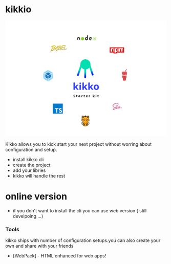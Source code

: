 # kikkio

![kikko logo](https://raw.githubusercontent.com/madhawa-se/kikko/master/logo.png)


Kikko allows you to kick start your next project without worring about configuration and setup.

  - install kikko cli
  - create the project
  - add your libries
  - kikko will handle the rest

# online version
  - if you don't want to install the cli you can use web version ( still develpoing ...)


### Tools

kikko ships with number of configuration setups.you can also create your own and share with your friends

* [WebPack] - HTML enhanced for web apps!
